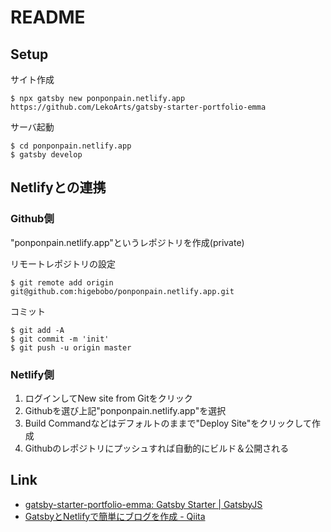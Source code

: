 # README

## Setup

サイト作成

    $ npx gatsby new ponponpain.netlify.app https://github.com/LekoArts/gatsby-starter-portfolio-emma

サーバ起動

    $ cd ponponpain.netlify.app
    $ gatsby develop

## Netlifyとの連携

### Github側

"ponponpain.netlify.app"というレポジトリを作成(private)

リモートレポジトリの設定

    $ git remote add origin git@github.com:higebobo/ponponpain.netlify.app.git

コミット

    $ git add -A
    $ git commit -m 'init'
    $ git push -u origin master

### Netlify側

1. ログインしてNew site from Gitをクリック
2. Githubを選び上記"ponponpain.netlify.app"を選択
3. Build Commandなどはデフォルトのままで"Deploy Site"をクリックして作成
4. Githubのレポジトリにプッシュすれば自動的にビルド＆公開される

## Link

* [gatsby\-starter\-portfolio\-emma: Gatsby Starter \| GatsbyJS](https://www.gatsbyjs.org/starters/LekoArts/gatsby-starter-portfolio-emma/)
* [GatsbyとNetlifyで簡単にブログを作成 \- Qiita](https://qiita.com/k-penguin-sato/items/7554e5e7e90aa10ae225)

